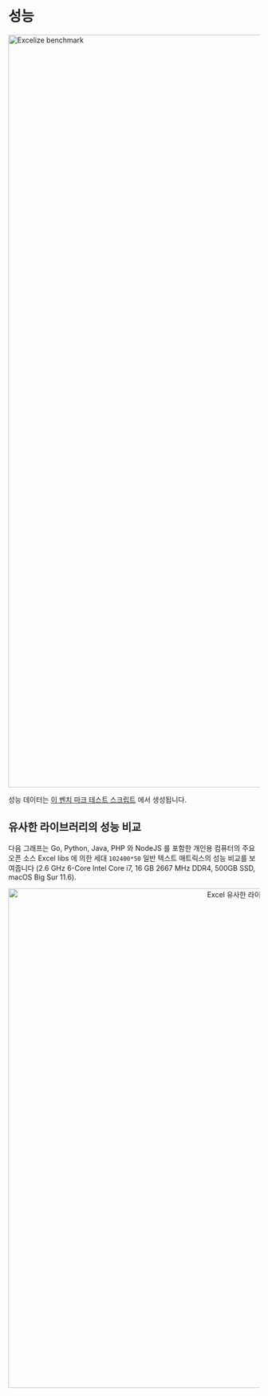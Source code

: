 # 성능

<img src="https://xuri.me/wp-content/uploads/2016/08/excelize-performance.svg" alt="Excelize benchmark" width="1506">

성능 데이터는 [이 벤치 마크 테스트 스크립트](https://github.com/xuri/excelize-benchmark) 에서 생성됩니다.

## 유사한 라이브러리의 성능 비교

다음 그래프는 Go, Python, Java, PHP 와 NodeJS 를 포함한 개인용 컴퓨터의 주요 오픈 소스 Excel libs 에 의한 세대 `102400*50` 일반 텍스트 매트릭스의 성능 비교를 보여줍니다 (2.6 GHz 6-Core Intel Core i7, 16 GB 2667 MHz DDR4, 500GB SSD, macOS Big Sur 11.6).

<p align="center"><img width="1000" src="https://xuri.me/wp-content/uploads/2016/08/excelize-golang-library-for-reading-and-writing-xlsx-files-3.svg" alt="Excel 유사한 라이브러리의 성능 비교"></p>
